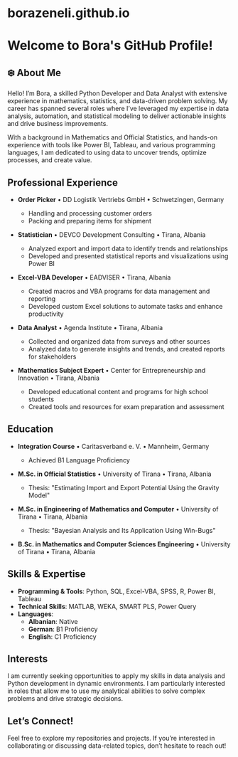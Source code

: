 # borazeneli.github.io
# Welcome to Bora's GitHub Profile!
## ❄️ About Me

Hello! I’m Bora, a skilled Python Developer and Data Analyst with extensive experience in mathematics, statistics, and data-driven problem solving. My career has spanned several roles where I’ve leveraged my expertise in data analysis, automation, and statistical modeling to deliver actionable insights and drive business improvements.

With a background in Mathematics and Official Statistics, and hands-on experience with tools like Power BI, Tableau, and various programming languages, I am dedicated to using data to uncover trends, optimize processes, and create value.

## Professional Experience

- **Order Picker** • DD Logistik Vertriebs GmbH • Schwetzingen, Germany  
  - Handling and processing customer orders
  - Packing and preparing items for shipment

- **Statistician** • DEVCO Development Consulting • Tirana, Albania  
  - Analyzed export and import data to identify trends and relationships
  - Developed and presented statistical reports and visualizations using Power BI

- **Excel-VBA Developer** • EADVISER • Tirana, Albania  
  - Created macros and VBA programs for data management and reporting
  - Developed custom Excel solutions to automate tasks and enhance productivity

- **Data Analyst** • Agenda Institute • Tirana, Albania  
  - Collected and organized data from surveys and other sources
  - Analyzed data to generate insights and trends, and created reports for stakeholders

- **Mathematics Subject Expert** • Center for Entrepreneurship and Innovation • Tirana, Albania  
  - Developed educational content and programs for high school students
  - Created tools and resources for exam preparation and assessment

## Education

- **Integration Course** • Caritasverband e. V. • Mannheim, Germany  
  - Achieved B1 Language Proficiency

- **M.Sc. in Official Statistics** • University of Tirana • Tirana, Albania  
  - Thesis: "Estimating Import and Export Potential Using the Gravity Model"

- **M.Sc. in Engineering of Mathematics and Computer** • University of Tirana • Tirana, Albania  
  - Thesis: "Bayesian Analysis and Its Application Using Win-Bugs"

- **B.Sc. in Mathematics and Computer Sciences Engineering** • University of Tirana • Tirana, Albania

## Skills & Expertise

- **Programming & Tools**: Python, SQL, Excel-VBA, SPSS, R, Power BI, Tableau
- **Technical Skills**: MATLAB, WEKA, SMART PLS, Power Query
- **Languages**:  
  - **Albanian**: Native  
  - **German**: B1 Proficiency  
  - **English**: C1 Proficiency

## Interests

I am currently seeking opportunities to apply my skills in data analysis and Python development in dynamic environments. I am particularly interested in roles that allow me to use my analytical abilities to solve complex problems and drive strategic decisions.

## Let’s Connect!

Feel free to explore my repositories and projects. If you’re interested in collaborating or discussing data-related topics, don’t hesitate to reach out!
